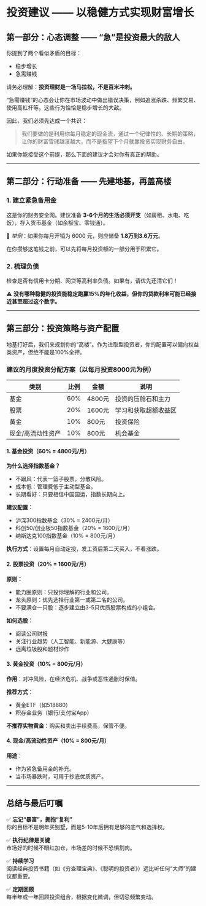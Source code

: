 # 投资建议 —— 以稳健方式实现财富增长

## 第一部分：心态调整 —— “急”是投资最大的敌人

你提到了两个看似矛盾的目标：

- 稳步增长
- 急需赚钱

请务必理解：**投资理财是一场马拉松，不是百米冲刺。**

“急需赚钱”的心态会让你在市场波动中做出错误决策，例如追涨杀跌、频繁交易、使用高杠杆等。这些行为恰恰是稳步增长的大敌。

因此，我们必须先达成一个共识：

> 我们要做的是利用你每月稳定的现金流，通过一个纪律性的、长期的策略，让你的财富雪球越滚越大，而不是指望下个月就靠投资实现财务自由。

如果你能接受这个前提，那么下面的建议才会对你有真正的帮助。

---

## 第二部分：行动准备 —— 先建地基，再盖高楼

### 1. 建立紧急备用金

这是你的财务安全网。建议准备 **3-6个月的生活必须开支**（如房租、水电、吃饭），存入货币基金（如余额宝、零钱通）。

📌 *举例*：如果你每月开销为 6000 元，则应储备 **1.8万到3.6万元**。

在你攒够这笔钱之前，可以先将每月投资额的一部分用于积累它。

### 2. 梳理负债

检查是否有信用卡分期、网贷等高利率负债。如果有，请优先还清它们！

⚠️ **没有哪种稳健的投资能稳定跑赢15%的年化收益，但你的贷款利率可能已经接近甚至超过这个数字。**

---

## 第三部分：投资策略与资产配置

地基打好后，我们来规划你的“高楼”。作为进取型投资者，你的配置可以偏向权益类资产，但绝不能是100%全押。

### 建议的月度投资分配方案（以每月投资8000元为例）

| 类别       | 比例   | 金额     | 说明 |
|------------|--------|----------|------|
| 基金       | 60%    | 4800元   | 投资的压舱石和主力 |
| 股票       | 20%    | 1600元   | 学习和获取超额收益区 |
| 黄金       | 10%    | 800元    | 投资保险 |
| 现金/高流动性资产 | 10% | 800元 | 机会基金 |

#### 1. 基金投资（60% = 4800元/月）

**为什么选择指数基金？**
- 不跟风：代表一篮子股票，分散风险。
- 成本低：管理费低于主动型基金。
- 长期看好：只要相信中国国运，指数长期向上。

**建议配置：**
- 沪深300指数基金（30% = 2400元/月）
- 科创50/创业板50指数基金（20% = 1600元/月）
- 纳斯达克100指数基金（10% = 800元/月）

**执行方式**：设置每月自动定投，发工资后第二天买入，不看涨跌。

#### 2. 股票投资（20% = 1600元/月）

**原则：**
- 能力圈原则：只投你理解的行业和公司。
- 龙头原则：优先选择行业第一或第二名的公司。
- 不要满仓一只股：逐步建立由3-5只优质股票构成的小组合。

**如何选股：**
- 阅读公司财报
- 关注行业趋势（人工智能、新能源、大健康等）
- 远离垃圾股和题材炒作

#### 3. 黄金投资（10% = 800元/月）

**作用**：对冲风险，在经济危机、战争或恶性通胀时保值。

**推荐方式**：
- 黄金ETF（如518880）
- 积存金业务（银行/支付宝App）

**不推荐实物黄金**：购买和卖出手续费高，保管不便。

#### 4. 现金/高流动性资产（10% = 800元/月）

**用途**：
- 作为紧急备用金的补充。
- 当市场暴跌时，可用于抄底优质资产。

---

## 总结与最后叮嘱

✅ **忘记“暴富”，拥抱“复利”**  
你的目标不是明年买别墅，而是5-10年后拥有足够的底气和选择权。

✅ **执行纪律是关键**  
市场好的时候不眼红加仓，市场差的时候不恐惧割肉。

✅ **持续学习**  
阅读经典投资书籍（如《穷查理宝典》、《聪明的投资者》）远比听任何“大师”的建议都重要。

✅ **定期回顾**  
每半年或一年回顾投资组合，根据变化微调，但切忌频繁变动。
